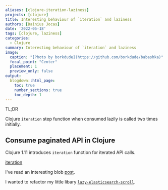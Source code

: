 ```yaml
---
aliases: [clojure-iteration-laziness]
projects: [clojure]
title: Interesting behaviour of `iteration` and laziness
authors: [Dainius Jocas]
date: '2022-05-18'
tags: [clojure, laziness]
categories:
  - Clojure
summary: Interesting behaviour of `iteration` and laziness
image:
  caption: "[Photo by borkdude](https://github.com/borkdude/babashka)"
  focal_point: "Center"
  placement: 1
  preview_only: false
output:
  blogdown::html_page:
    toc: true
    number_sections: true
    toc_depth: 1
---
```


TL;DR

Clojure `iteration` step function when consumed lazily is called two times initially.

## Consume paginated API in Clojure

Clojure 1.11 introduces `iteration` function for iterated API calls.

[iteration](https://clojure.atlassian.net/browse/CLJ-2555)

I've read an interesting blob [post](https://www.juxt.pro/blog/new-clojure-iteration).

I wanted to refactor my little libary [`lazy-elasticsearch-scroll`](https://github.com/dainiusjocas/lazy-elasticsearch-scroll).




